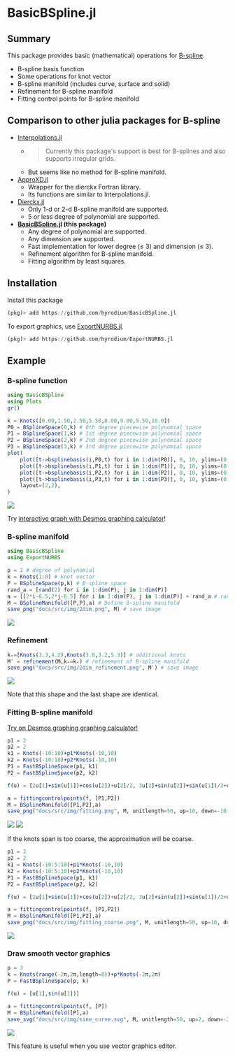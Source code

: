 # BasicBSpline.jl

## Summary
This package provides basic (mathematical) operations for [B-spline](https://en.wikipedia.org/wiki/B-spline).

* B-spline basis function
* Some operations for knot vector
* B-spline manifold (includes curve, surface and solid)
* Refinement for B-spline manifold
* Fitting control points for B-spline manifold

## Comparison to other julia packages for B-spline
* [Interpolations.jl](https://github.com/JuliaMath/Interpolations.jl)
    * >Currently this package's support is best for B-splines and also supports irregular grids.
    * But seems like no method for B-spline manifold.
* [ApproXD.jl](https://github.com/floswald/ApproXD.jl)
    * Wrapper for the dierckx Fortran library.
    * Its functions are similar to Interpolations.jl.
* [Dierckx.jl](https://github.com/kbarbary/Dierckx.jl)
    * Only 1-d or 2-d B-spline manifold are supported.
    * 5 or less degree of polynomial are supported.
* **[BasicBSpline.jl](https://github.com/hyrodium/BasicBSpline.jl) (this package)**
    * Any degree of polynomial are supported.
    * Any dimension are supported.
    * Fast implementation for lower degree (≤ 3) and dimension (≤ 3).
    * Refinement algorithm for B-spline manifold.
    * Fitting algorithm by least squares.

## Installation
Install this package

```julia
(pkg)> add https://github.com/hyrodium/BasicBSpline.jl
```

To export graphics, use [ExportNURBS.jl](https://github.com/hyrodium/ExportNURBS.jl).

```julia
(pkg)> add https://github.com/hyrodium/ExportNURBS.jl
```

## Example
### B-spline function

```julia
using BasicBSpline
using Plots
gr()

k = Knots([0.00,1.50,2.50,5.50,8.00,9.00,9.50,10.0])
P0 = BSplineSpace(0,k) # 0th degree piecewise polynomial space
P1 = BSplineSpace(1,k) # 1st degree piecewise polynomial space
P2 = BSplineSpace(2,k) # 2nd degree piecewise polynomial space
P3 = BSplineSpace(3,k) # 3rd degree piecewise polynomial space
plot(
    plot([t->bsplinebasis(i,P0,t) for i in 1:dim(P0)], 0, 10, ylims=(0,1), legend=false),
    plot([t->bsplinebasis(i,P1,t) for i in 1:dim(P1)], 0, 10, ylims=(0,1), legend=false),
    plot([t->bsplinebasis(i,P2,t) for i in 1:dim(P2)], 0, 10, ylims=(0,1), legend=false),
    plot([t->bsplinebasis(i,P3,t) for i in 1:dim(P3)], 0, 10, ylims=(0,1), legend=false),
    layout=(2,2),
)
```

![](img/cover.png)

Try [interactive graph with Desmos graphing calculator](https://www.desmos.com/calculator/ql6jqgdabs)!

### B-spline manifold
```julia
using BasicBSpline
using ExportNURBS

p = 2 # degree of polynomial
k = Knots(1:8) # knot vector
P = BSplineSpace(p,k) # B-spline space
rand_a = [rand(2) for i in 1:dim(P), j in 1:dim(P)]
a = [[2*i-6.5,2*j-6.5] for i in 1:dim(P), j in 1:dim(P)] + rand_a # random generated control points
M = BSplineManifold([P,P],a) # Define B-spline manifold
save_png("docs/src/img/2dim.png", M) # save image
```
![](img/2dim.png)

### Refinement
```julia
k₊=[Knots(3.3,4.2),Knots(3.8,3.2,5.3)] # additional knots
M′ = refinement(M,k₊=k₊) # refinement of B-spline manifold
save_png("docs/src/img/2dim_refinement.png", M′) # save image
```
![](img/2dim_refinement.png)

Note that this shape and the last shape are identical.

### Fitting B-spline manifold
[Try on Desmos graphing graphing calculator!](https://www.desmos.com/calculator/2hm3b1fbdf)
```julia
p1 = 2
p2 = 2
k1 = Knots(-10:10)+p1*Knots(-10,10)
k2 = Knots(-10:10)+p2*Knots(-10,10)
P1 = FastBSplineSpace(p1, k1)
P2 = FastBSplineSpace(p2, k2)

f(u) = [2u[1]+sin(u[1])+cos(u[2])+u[2]/2, 3u[2]+sin(u[2])+sin(u[1])/2+u[1]^2/6]/5

a = fittingcontrolpoints(f, [P1,P2])
M = BSplineManifold([P1,P2],a)
save_png("docs/src/img/fitting.png", M, unitlength=50, up=10, down=-10, left=-10, right=10)
```
![](img/fitting_desmos.png)
![](img/fitting.png)

If the knots span is too coarse, the approximation will be coarse.
```julia
p1 = 2
p2 = 2
k1 = Knots(-10:5:10)+p1*Knots(-10,10)
k2 = Knots(-10:5:10)+p2*Knots(-10,10)
P1 = FastBSplineSpace(p1, k1)
P2 = FastBSplineSpace(p2, k2)

f(u) = [2u[1]+sin(u[1])+cos(u[2])+u[2]/2, 3u[2]+sin(u[2])+sin(u[1])/2+u[1]^2/6]/5

a = fittingcontrolpoints(f, [P1,P2])
M = BSplineManifold([P1,P2],a)
save_png("docs/src/img/fitting_coarse.png", M, unitlength=50, up=10, down=-10, left=-10, right=10)
```
![](img/fitting_coarse.png)

### Draw smooth vector graphics
```julia
p = 3
k = Knots(range(-2π,2π,length=8))+p*Knots(-2π,2π)
P = FastBSplineSpace(p, k)

f(u) = [u[1],sin(u[1])]

a = fittingcontrolpoints(f, [P])
M = BSplineManifold([P],a)
save_svg("docs/src/img/sine_curve.svg", M, unitlength=50, up=2, down=-2, left=-8, right=8)
```
![](img/sine_curve.svg)

This feature is useful when you use vector graphics editor.
